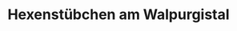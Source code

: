 ---
title: "Hexenstübchen am Walpurgistal"
url: /essen/hexenstuebchen-am-walpurgistal/
shop: Kiosk
---